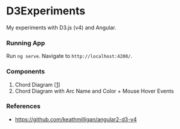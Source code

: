 # D3Experiments

My experiments with D3.js (v4) and Angular.

### Running App

Run `ng serve`. Navigate to `http://localhost:4200/`.

### Components
1. Chord Diagram [[1](https://bl.ocks.org/mbostock/4062006)]
2. Chord Diagram with Arc Name and Color + Mouse Hover Events

### References
* <https://github.com/keathmilligan/angular2-d3-v4>
